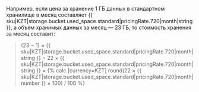 Например, если цена за хранение 1&nbsp;ГБ данных в стандартном хранилище в месяц составляет {{ sku|KZT|storage.bucket.used_space.standard|pricingRate.720|month|string }}, а объем хранимых данных за месяц — 23&nbsp;ГБ, то стоимость хранения за месяц составит:

> (23 − 1) × {{ sku|KZT|storage.bucket.used_space.standard|pricingRate.720|month|string }} = 22 × {{ sku|KZT|storage.bucket.used_space.standard|pricingRate.720|month|string }} = {% calc [currency=KZT] round(22 × {{ sku|KZT|storage.bucket.used_space.standard|pricingRate.720|month|number }} × 100) / 100  %}